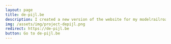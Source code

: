 ```yaml
---
layout: page
title: de-pijl.be
description: I created a new version of the website for my modelrailroad club <a href="https://de-pijl.be" target="_blank">MSC De Pijl</a>. Currently, I maintain the website and e-mail accounts of MSC De Pijl while being a member of the board.
img: /assets/img/project-depijl.png
redirect: https://de-pijl.be
button: Go to de-pijl.be
---
```


